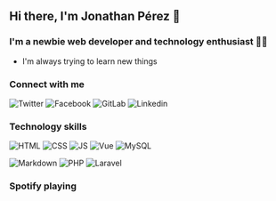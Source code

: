 ## Hi there, I'm Jonathan Pérez 👋

### I'm a newbie web developer  and technology enthusiast 👨‍💻
- I'm always trying to learn new things 

### Connect with me
![Twitter](https://img.shields.io/badge/twitter-%231DA1F2.svg?&style=for-the-badge&logo=twitter&logoColor=white)
![Facebook](https://img.shields.io/badge/facebook-%231877F2.svg?&style=for-the-badge&logo=facebook&logoColor=white)
![GitLab](https://img.shields.io/badge/gitlab-%23330f63.svg?&style=for-the-badge&logo=gitlab&logoColor=white)
![Linkedin](https://img.shields.io/badge/linkedin-%230077B5.svg?&style=for-the-badge&logo=linkedin&logoColor=white)

### Technology skills
![HTML](https://img.shields.io/badge/html5%20-%23E34F26.svg?&style=for-the-badge&logo=html5&logoColor=white)
![CSS](https://img.shields.io/badge/css3%20-%231572B6.svg?&style=for-the-badge&logo=css3&logoColor=white)
![JS](https://img.shields.io/badge/javascript-%23F7DF1E.svg?&style=for-the-badge&logo=javascript&logoColor=black)
![Vue](https://img.shields.io/badge/vuejs%20-%2335495e.svg?&style=for-the-badge&logo=vue.js&logoColor=%234FC08D)
![MySQL](https://img.shields.io/badge/mysql-%2300f.svg?&style=for-the-badge&logo=mysql&logoColor=white)

![Markdown](https://img.shields.io/badge/markdown-%23000000.svg?&style=for-the-badge&logo=markdown&logoColor=white)
![PHP](https://img.shields.io/badge/php-%23777BB4.svg?&style=for-the-badge&logo=php&logoColor=white)
![Laravel](https://img.shields.io/badge/laravel%20-%23FF2D20.svg?&style=for-the-badge&logo=laravel&logoColor=white)

### Spotify playing
<!--
**jonathans-99/jonathans-99** is a ✨ _special_ ✨ repository because its `README.md` (this file) appears on your GitHub profile.

Here are some ideas to get you started:

- 🔭 I’m currently working on ...
- 🌱 I’m currently learning ...
- 👯 I’m looking to collaborate on ...
- 🤔 I’m looking for help with ...
- 💬 Ask me about ...
- 📫 How to reach me: ...
- 😄 Pronouns: ...
- ⚡ Fun fact: ...
-->
